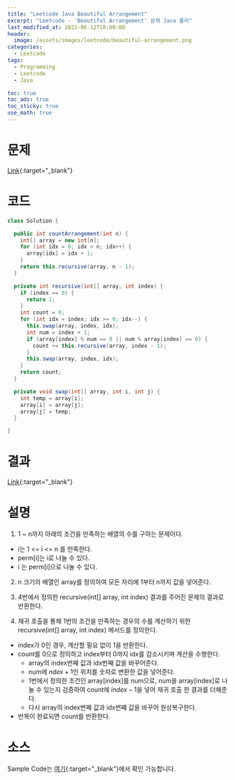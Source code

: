 ```yaml
---
title: "Leetcode Java Beautiful Arrangement"
excerpt: "Leetcode - 'Beautiful Arrangement' 문제 Java 풀이"
last_modified_at: 2022-06-12T10:00:00
header:
  image: /assets/images/leetcode/beautiful-arrangement.png
categories:
  - Leetcode
tags:
  - Programming
  - Leetcode
  - Java

toc: true
toc_ads: true
toc_sticky: true
use_math: true
---
```

# 문제
[Link](https://leetcode.com/problems/beautiful-arrangement/){:target="_blank"}

# 코드
```java
class Solution {

  public int countArrangement(int n) {
    int[] array = new int[n];
    for (int idx = 0; idx < n; idx++) {
      array[idx] = idx + 1;
    }
    return this.recursive(array, n - 1);
  }

  private int recursive(int[] array, int index) {
    if (index == 0) {
      return 1;
    }
    int count = 0;
    for (int idx = index; idx >= 0; idx--) {
      this.swap(array, index, idx);
      int num = index + 1;
      if (array[index] % num == 0 || num % array[index] == 0) {
        count += this.recursive(array, index - 1);
      }
      this.swap(array, index, idx);
    }
    return count;
  }

  private void swap(int[] array, int i, int j) {
    int temp = array[i];
    array[i] = array[j];
    array[j] = temp;
  }

}
```

# 결과
[Link](https://leetcode.com/submissions/detail/720042447/){:target="_blank"}

# 설명
1. 1 ~ n까지 아래의 조건을 만족하는 배열의 수를 구하는 문제이다.
- i는 1 <= i <= n 를 만족한다.
- perm[i]는 i로 나눌 수 있다.
- i 는 perm[i]으로 나눌 수 있다.

2. n 크기의 배열인 array를 정의하여 모든 자리에 1부터 n까지 값을 넣어준다.

3. 4번에서 정의한 recursive(int[] array, int index) 결과를 주어진 문제의 결과로 반환한다.

4. 재귀 호출을 통해 1번의 조건을 만족하는 경우의 수를 계산하기 위한 recursive(int[] array, int index) 메서드를 정의한다.
- index가 0인 경우, 계산할 필요 없이 1을 반환한다.
- count를 0으로 정의하고 index부터 0까지 idx를 감소시키며 계산을 수행한다.
  - array의 index번째 값과 idx번째 값을 바꾸어준다.
  - num에 $ndex + 1$인 위치를 숫자로 변환한 값을 넣어준다.
  - 1번에서 정의한 조건인 array[index]를 num으로, num을 array[index]로 나눌 수 있는지 검증하여 count에 $index - 1$을 넣어 재귀 호출 한 결과를 더해준다.
  - 다시 array의 index번째 값과 idx번쨰 값을 바꾸어 원상복구한다.
- 반복이 완료되면 count를 반환한다.

# 소스
Sample Code는 [여기](https://github.com/GracefulSoul/leetcode/blob/master/src/main/java/gracefulsoul/problems/ContiguousArray.java){:target="_blank"}에서 확인 가능합니다.